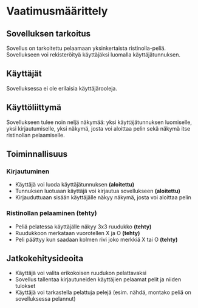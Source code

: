 # Vaatimusmäärittely

## Sovelluksen tarkoitus

Sovellus on tarkoitettu pelaamaan yksinkertaista ristinolla-peliä. Sovellukseen voi rekisteröityä käyttäjäksi luomalla käyttäjätunnuksen.

## Käyttäjät

Sovelluksessa ei ole erilaisia käyttäjärooleja. 

## Käyttöliittymä

Sovellukseen tulee noin neljä näkymää: yksi käyttäjätunnuksen luomiselle, yksi kirjautumiselle, yksi näkymä, josta voi aloittaa pelin sekä näkymä itse ristinollan pelaamiselle.

## Toiminnallisuus

### Kirjautuminen

- Käyttäjä voi luoda käyttäjätunnuksen **(aloitettu)**
- Tunnuksen luotuaan käyttäjä voi kirjautua sovellukseen **(aloitettu)**
- Kirjauduttuaan sisään käyttäjälle näkyy näkymä, josta voi aloittaa pelin

### Ristinollan pelaaminen (tehty)

- Peliä pelatessa käyttäjälle näkyy 3x3 ruudukko **(tehty)**
- Ruudukkoon merkataan vuorotellen X ja O **(tehty)**
- Peli päättyy kun saadaan kolmen rivi joko merkkiä X tai O **(tehty)**

## Jatkokehitysideoita

- Käyttäjä voi valita erikokoisen ruudukon pelattavaksi
- Sovellus tallentaa kirjautuneiden käyttäjien pelaamat pelit ja niiden tulokset
- Käyttäjä voi tarkastella pelattuja pelejä (esim. nähdä, montako peliä on sovelluksessa pelannut)
